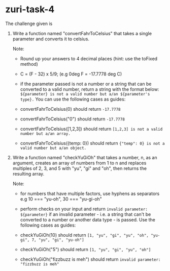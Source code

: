 # zuri-task-4

The challenge given is

1. Write a function named "convertFahrToCelsius" that takes a single parameter and converts it to celsius.

    Note:
    - Round up your answers to 4 decimal places (hint: use the toFixed method)
    - C = (F - 32) x 5/9; (e.g 0deg F = -17.7778 deg C)
    - if the parameter passed is not a number or a string that can be converted to a valid number, return a string with the format below:
    `${parameter} is not a valid number but a/an ${parameter's type}.`
     You can use the following cases as guides:

    - convertFahrToCelsius(0) should return `-17.7778`
    - convertFahrToCelsius("0") should return `-17.7778`
    - convertFahrToCelsius([1,2,3]) should return `[1,2,3] is not a valid number but a/an array.`
    - convertFahrToCelsius({temp: 0}) should return `{"temp": 0} is not a valid number but a/an object.`
 

2. Write a function named "checkYuGiOh" that takes a number, n, as an argument, creates an array of numbers from 1 to n and replaces multiples of 2, 3, and     5 with "yu", "gi" and "oh", then returns the resulting array.

    Note:
    - for numbers that have multiple factors, use hyphens as separators
    e.g 10 === "yu-oh", 30 === "yu-gi-oh"
    - perform checks on your input and return `invalid parameter: ${parameter}` if an invalid parameter - i.e. a string that can't be converted to a number     or another data type - is passed. 
    Use the following cases as guides:

    - checkYuGiOh(10) should return `[1, "yu", "gi", "yu", "oh", "yu-gi", 7, "yu", "gi", "yu-oh"]`
    - checkYuGiOh("5") should return `[1, "yu", "gi", "yu", "oh"]`
    - checkYuGiOh("fizzbuzz is meh") should return `invalid parameter: "fizzbuzz is meh"`
